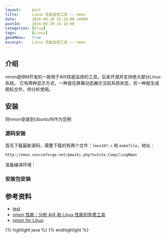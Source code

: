 ```yaml
---
layout:     post
title:      Linux 性能监控工具 —— nmon
date:       2016-09-20 15:18:00 +0800
postId:     2016-09-20-15-18-00
categories: [blog]
tags:       [Linux]
geneMenu:   true
excerpt:    Linux 性能监控工具 —— nmon
---
```


## 介绍
nmon是IBM开发的一款用于AIX性能监控的工具，后来开源并支持绝大部分Linux系统。
它有两种显示方式，一种是在屏幕动态展示当前系统状态，另一种是生成图标文件，供分析使用。

## 安装
将nmon安装到Ubuntu16作为范例

### 源码安装
首先下载最新源码，需要下载的有两个文件：`lmon16f.c` 和 `makefile`，地址：
```
http://nmon.sourceforge.net/pmwiki.php?n=Site.CompilingNmon
```

准备编译环境：



### 安装包安装

## 

## 参考资料

* [test](test.html)
* [nmon 性能：分析 AIX 和 Linux 性能的免费工具](http://www.ibm.com/developerworks/cn/aix/library/analyze_aix/)
* [nmon for Linux](http://nmon.sourceforge.net/pmwiki.php?n=Main.HomePage)

{% highlight java %}
{% endhighlight %}
